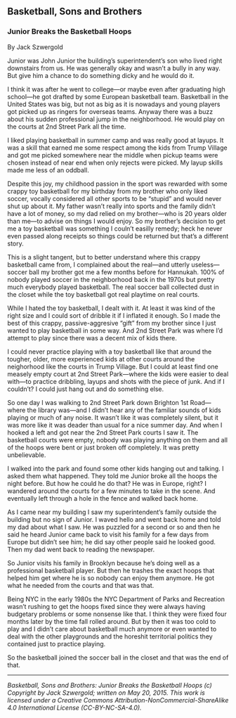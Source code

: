 ## Basketball, Sons and Brothers
### Junior Breaks the Basketball Hoops

By Jack Szwergold

Junior was John Junior the building’s superintendent’s son who lived right downstairs from us. He was generally okay and wasn’t a bully in any way. But give him a chance to do something dicky and he would do it.

I think it was after he went to college—or maybe even after graduating high school—he got drafted by some European basketball team. Basketball in the United States was big, but not as big as it is nowadays and young players got picked up as ringers for overseas teams. Anyway there was a buzz about his sudden professional jump in the neighborhood. He would play on the courts at 2nd Street Park all the time.

I liked playing basketball in summer camp and was really good at layups. It was a skill that earned me some respect among the kids from Trump Village and got me picked somewhere near the middle when pickup teams were chosen instead of near end when only rejects were picked. My layup skills made me less of an oddball.

Despite this joy, my childhood passion in the sport was rewarded with some crappy toy basketball for my birthday from my brother who only liked soccer, vocally considered all other sports to be “stupid” and would never shut up about it. My father wasn’t really into sports and the family didn’t have a lot of money, so my dad relied on my brother—who is 20 years older than me—to advise on things I would enjoy. So my brother’s decision to get me a toy basketball was something I couln’t easilly remedy; heck he never even passed along receipts so things could be returned but that’s a different story.

This is a slight tangent, but to better understand where this crappy basketball came from, I complained about the real—and utterly useless—soccer ball my brother got me a few months before for Hannukah. 100% of nobody played soccer in the neighborhood back in the 1970s but pretty much everybody played basketball. The real soccer ball collected dust in the closet while the toy basketball got real playtime on real courts.

While I hated the toy basketball, I dealt with it. At least it was kind of the right size and I could sort of dribble it if I inflated it enough. So I made the best of this crappy, passive-aggresive “gift” from my brother since I just wanted to play basketball in some way. And 2nd Street Park was where I’d attempt to play since there was a decent mix of kids there.

I could never practice playing with a toy basketball like that around the tougher, older, more experienced kids at other courts around the neighorhood like the courts in Trump Village. But I could at least find one measely empty court at 2nd Street Park—where the kids were easier to deal with—to practice dribbling, layups and shots with the piece of junk. And if I couldn’t? I could just hang out and do something else.

So one day I was walking to 2nd Street Park down Brighton 1st Road—where the library was—and I didn’t hear any of the familiar sounds of kids playing or much of any noise. It wasn’t like it was completely silent, but it was more like it was deader than usual for a nice summer day. And when I hooked a left and got near the 2nd Street Park courts I saw it. The basketball courts were empty, nobody was playing anything on them and all of the hoops were bent or just broken off completely. It was pretty unbelievable.

I walked into the park and found some other kids hanging out and talking. I asked them what happened. They told me Junior broke all the hoops the night before. But how he could he do that? He was in Europe, right? I wandered around the courts for a few minutes to take in the scene. And eventually left through a hole in the fence and walked back home.

As I came near my building I saw my superintendent’s family outside the building but no sign of Junior. I waved hello and went back home and told my dad about what I saw. He was puzzled for a second or so and then he said he heard Junior came back to visit his family for a few days from Europe but didn’t see him; he did say other people said he looked good. Then my dad went back to reading the newspaper.

So Junior visits his family in Brooklyn because he’s doing well as a professional basketball player. But then he trashes the exact hoops that helped him get where he is so nobody can enjoy them anymore. He got what he needed from the courts and that was that.

Being NYC in the early 1980s the NYC Department of Parks and Recreation wasn’t rushing to get the hoops fixed since they were always having budgetary problems or some nonsense like that. I think they were fixed four months later by the time fall rolled around. But by then it was too cold to play and I didn’t care about basketball much anymore or even wanted to deal with the other playgrounds and the horeshit territorial politics they contained just to practice playing.

So the basketball joined the soccer ball in the closet and that was the end of that.

***

*Basketball, Sons and Brothers: Junior Breaks the Basketball Hoops (c) Copyright by Jack Szwergold; written on May 20, 2015. This work is licensed under a Creative Commons Attribution-NonCommercial-ShareAlike 4.0 International License (CC-BY-NC-SA-4.0).*